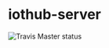 # iothub-server


![Travis Master status](https://travis-ci.org/plysiu/iothub-server.svg?branch=master "Travis master branch status")
